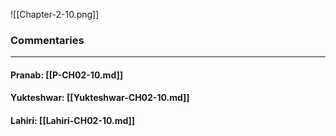 ![[Chapter-2-10.png]]

### Commentaries

---

#### Pranab: [[P-CH02-10.md]]

#### Yukteshwar: [[Yukteshwar-CH02-10.md]]

#### Lahiri: [[Lahiri-CH02-10.md]]

